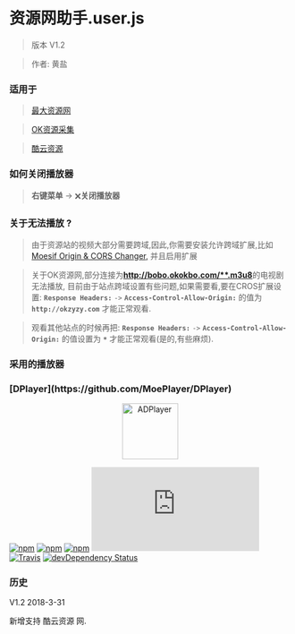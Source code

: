 # 资源网助手.user.js
> 版本 V1.2

> 作者: 黄盐

### 适用于

> [最大资源网](http://www.zuidazy.com/?m=vod-*)

> [OK资源采集](http://okzyzy.cc/?m=vod-*)

> [酷云资源](http://www.kuyun.co/)

### 如何关闭播放器
> **右键菜单** -> **🗙关闭播放器**

### 关于无法播放 ?

> 由于资源站的视频大部分需要跨域,因此,你需要安装允许跨域扩展,比如[Moesif Origin & CORS Changer,](https://chrome.google.com/webstore/detail/moesif-origin-cors-change/digfbfaphojjndkpccljibejjbppifbc?utm_source=chrome-ntp-icon) 并且启用扩展

> 关于OK资源网,部分连接为<b>http://bobo.okokbo.com/**.m3u8</b>的电视剧无法播放,
目前由于站点跨域设置有些问题,如果需要看,要在CROS扩展设置:
**`Response Headers:`** `->` **`Access-Control-Allow-Origin:`** 的值为 **`http://okzyzy.com`** 才能正常观看.

>观看其他站点的时候再把:
**`Response Headers:`** `->` **`Access-Control-Allow-Origin:`** 的值设置为 **`*`** 才能正常观看(是的,有些麻烦).

### 采用的播放器

 <h3>[DPlayer](https://github.com/MoePlayer/DPlayer)</h3>
<p align="center">
<img src="https://ws4.sinaimg.cn/large/006tKfTcgy1fhu01y9uy7j305k04s3yc.jpg" alt="ADPlayer" width="100">
</p>

[![npm](https://img.shields.io/npm/v/dplayer.svg?style=flat-square)](https://www.npmjs.com/package/dplayer)
[![npm](https://img.shields.io/npm/l/dplayer.svg?style=flat-square)](https://github.com/MoePlayer/DPlayer/blob/master/LICENSE)
[![npm](https://img.shields.io/npm/dt/dplayer.svg?style=flat-square)](https://www.npmjs.com/package/dplayer)
[![size](https://badge-size.herokuapp.com/MoePlayer/DPlayer/master/dist/DPlayer.min.js?compression=gzip&style=flat-square)](https://github.com/MoePlayer/DPlayer/tree/master/dist)
[![Travis](https://img.shields.io/travis/MoePlayer/DPlayer.svg?style=flat-square)](https://travis-ci.org/MoePlayer/DPlayer)
[![devDependency Status](https://img.shields.io/david/dev/MoePlayer/dplayer.svg?style=flat-square)](https://david-dm.org/MoePlayer/DPlayer#info=devDependencies)

### 历史

V1.2  2018-3-31

新增支持 酷云资源 网.
